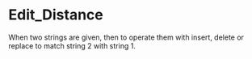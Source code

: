 # Edit_Distance
When two strings are given, then to operate them with insert, delete or replace to match string 2 with string 1.

